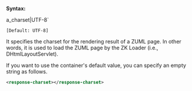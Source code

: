 **Syntax:**

<response-charset>a_charset|UTF-8`</response-charset>

`[Default: UTF-8]`

It specifies the charset for the rendering result of a ZUML page. In
other words, it is used to load the ZUML page by the ZK Loader (i.e.,
DHtmlLayoutServlet).

If you want to use the container's default value, you can specify an
empty string as follows.

```xml
<response-charset></response-charset>
```


